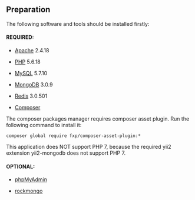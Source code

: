 ## Preparation

The following software and tools should be installed firstly:

#### REQUIRED:

- [Apache](http://httpd.apache.org) 2.4.18

- [PHP](http://php.net/downloads.php) 5.6.18

- [MySQL](http://dev.mysql.com/downloads/) 5.7.10

- [MongoDB](https://www.mongodb.org/downloads) 3.0.9

- [Redis](http://redis.io/download) 3.0.501

- [Composer](https://getcomposer.org/download)

The composer packages manager requires composer asset plugin. Run the following command to install it:
~~~
composer global require fxp/composer-asset-plugin:*
~~~

This application does NOT support PHP 7, because the required yii2 extension yii2-mongodb does not support PHP 7.

#### OPTIONAL:

- [phpMyAdmin](http://www.phpmyadmin.net)

- [rockmongo](http://rockmongo.com/)
